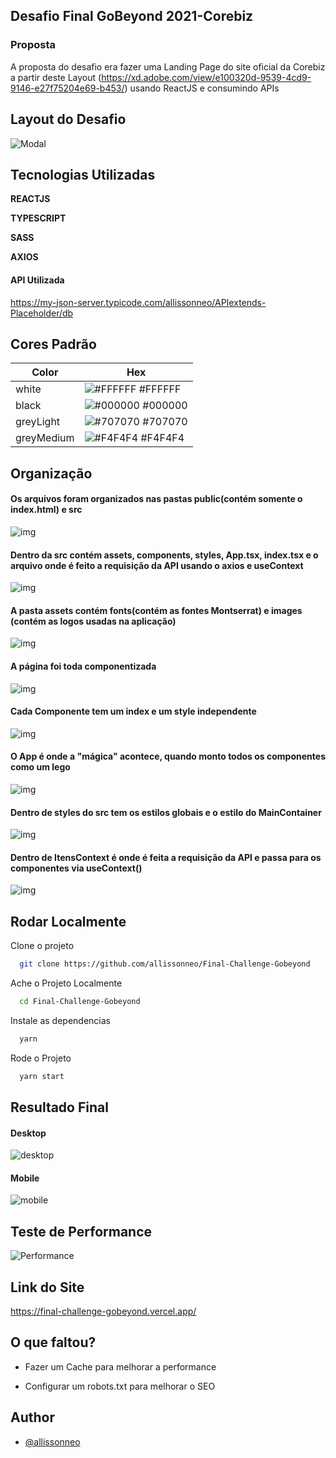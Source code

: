 
## Desafio Final GoBeyond 2021-Corebiz
### Proposta
A proposta do desafio era fazer uma Landing Page do site oficial da Corebiz a partir deste Layout (https://xd.adobe.com/view/e100320d-9539-4cd9-9146-e27f75204e69-b453/) usando ReactJS e consumindo APIs 
## Layout do Desafio
![Modal](https://i.imgur.com/jmpOQ1C.png)

## Tecnologias Utilizadas

**REACTJS**

**TYPESCRIPT**

**SASS**

**AXIOS**

#### API Utilizada

https://my-json-server.typicode.com/allissonneo/APIextends-Placeholder/db

## Cores Padrão

| Color             | Hex                                                                |
| ----------------- | ------------------------------------------------------------------ |
| white | ![#FFFFFF](https://via.placeholder.com/10/ffffff?text=+) #FFFFFF |
| black | ![#000000](https://via.placeholder.com/10/000000?text=+) #000000 |
| greyLight | ![#707070](https://via.placeholder.com/10/707070?text=+) #707070 |
| greyMedium | ![#F4F4F4](https://via.placeholder.com/10/F4F4F4?text=+) #F4F4F4 |


## Organização
#### Os arquivos foram organizados nas pastas public(contém somente o index.html) e src 
![img](https://i.imgur.com/XvWCOvT.png)
#### Dentro da src contém assets, components, styles, App.tsx, index.tsx e o arquivo onde é feito a requisição da API usando o axios e useContext
![img](https://i.imgur.com/pw2tshT.png)
#### A pasta assets contém fonts(contém as fontes Montserrat) e images (contém as logos usadas na aplicação) 
![img](https://i.imgur.com/4TXRDvX.png)
#### A página foi toda componentizada
![img](https://i.imgur.com/di8Rb0I.png)
#### Cada Componente tem um index e um style independente
![img](https://i.imgur.com/bGxErVy.png)
#### O App é onde a "mágica" acontece, quando monto todos os componentes como um lego
![img](https://i.imgur.com/lXR3r2G.png)
#### Dentro de styles do src tem os estilos globais e o estilo do MainContainer
![img](https://i.imgur.com/zMp12wZ.png)
#### Dentro de ItensContext é onde é feita a requisição da API e passa para os componentes via useContext()
![img](https://i.imgur.com/aLp2Wto.png?1)



 
  
## Rodar Localmente

Clone o projeto

```bash
  git clone https://github.com/allissonneo/Final-Challenge-Gobeyond
```

Ache o Projeto Localmente

```bash
  cd Final-Challenge-Gobeyond
```

Instale as dependencias

```bash
  yarn
```

Rode o Projeto

```bash
  yarn start
```

  ## Resultado Final
#### Desktop
![desktop](https://i.imgur.com/oQssazO.png)

#### Mobile
![mobile](https://i.imgur.com/QOCwEgW.png)

## Teste de Performance
![Performance](https://i.imgur.com/JtS0qXR.png)

## Link do Site
https://final-challenge-gobeyond.vercel.app/

## O que faltou?
- Fazer um Cache para melhorar a performance

- Configurar um robots.txt para melhorar o SEO 
## Author

- [@allissonneo](https://www.github.com/allissonneo)

  
